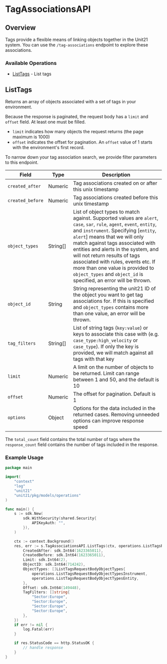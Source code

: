 # TagAssociationsAPI

## Overview

Tags provide a flexible means of linking objects together in the Unit21 system. You can use the `/tag-associations` endpoint to explore these associations.


### Available Operations

* [ListTags](#listtags) - List tags

## ListTags

Returns an array of objects associated with a set of tags in your environment.     

Because the response is paginated, the request body has a `limit` and `offset` field. At least one must be filled.
* `limit`  indicates how many objects the request returns (the page maximum is 1000)
* `offset` indicates the offset for pagination. An `offset` value of 1 starts with the environment's first record.

To narrow down your tag association search, we provide filter parameters to this endpoint.

  | Field                   | Type        | Description                                                                                                       |
  | ----------------------- | ----------- | ----------------------------------------------------------------------------------------------------------------- |
  | `created_after`         | Numeric     | Tag associations created on or after this unix timestamp                                                          |
  | `created_before`        | Numeric     | Tag associations created before this unix timestamp                                                               |
  | `object_types`          | String[]    | List of object types to match against. Supported values are `alert`, `case`, `sar`, `rule`, `agent`, `event`, `entity`, and `instrument`. Specifying [`entity`, `alert`] means that we will only match against tags associated with entities and alerts in the system, and will not return results of tags associated with rules, events etc. If more than one value is provided to `object_types` and `object_id` is specified, an error will be thrown.     |
  | `object_id`             | String      | String representing the unit21 ID of the object you want to get tag associations for. If this is specified and `object_types` contains more than one value, an error will be thrown.                    |
  | `tag_filters`           | String[]    | List of string tags (`key:value`) or keys to associate this case with (e.g. `case_type:high_velocity` or `case_type`). If only the key is provided, we will match against all tags with that key        |
  | `limit`                 | Numeric     | A limit on the number of objects to be returned. Limit can range between 1 and 50, and the default is 10          |
  | `offset`                | Numeric     | The offset for pagination. Default is 1                                                                           |
  | `options`               | Object      | Options for the data included in the returned cases. Removing unneeded options can improve response speed         |


The `total_count` field contains the total number of tags where the  `response_count` field contains the number of tags included in the response.


### Example Usage

```go
package main

import(
	"context"
	"log"
	"unit21"
	"unit21/pkg/models/operations"
)

func main() {
    s := sdk.New(
        sdk.WithSecurity(shared.Security{
            APIKeyAuth: "",
        }),
    )

    ctx := context.Background()
    res, err := s.TagAssociationsAPI.ListTags(ctx, operations.ListTagsRequestBody{
        CreatedAfter: sdk.Int64(1623365011),
        CreatedBefore: sdk.Int64(1623365011),
        Limit: sdk.Int64(2),
        ObjectID: sdk.Int64(714242),
        ObjectTypes: []ListTagsRequestBodyObjectTypes{
            operations.ListTagsRequestBodyObjectTypesInstrument,
            operations.ListTagsRequestBodyObjectTypesEntity,
        },
        Offset: sdk.Int64(149448),
        TagFilters: []string{
            "Sector:Europe",
            "Sector:Europe",
            "Sector:Europe",
            "Sector:Europe",
        },
    })
    if err != nil {
        log.Fatal(err)
    }

    if res.StatusCode == http.StatusOK {
        // handle response
    }
}
```

